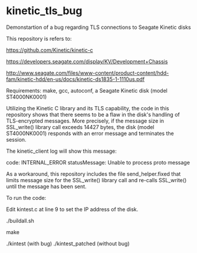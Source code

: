 # kinetic_tls_bug
Demonstartion of a bug regarding TLS connections to Seagate Kinetic disks


This repository is refers to:

https://github.com/Kinetic/kinetic-c

https://developers.seagate.com/display/KV/Development+Chassis

http://www.seagate.com/files/www-content/product-content/hdd-fam/kinetic-hdd/en-us/docs/kinetic-ds1835-1-1110us.pdf


Requirements: make, gcc, autoconf, a Seagate Kinetic disk (model ST4000NK0001)


Utilizing the Kinetic C library and its TLS capability, the code in this repository shows that there seems to be a flaw in the disk's handling of TLS-encrypted messages.
More precisely, if the message size in SSL_write() library call exceeds 14427 bytes, the disk (model ST4000NK0001) responds with an error message and terminates the session.

The kinetic_client log will show this message:

code: INTERNAL_ERROR
statusMessage: Unable to process proto message



As a workaround, this repository includes the file send_helper.fixed that limits message size for the SSL_write() library call and re-calls SSL_write() until the message has been sent.



To run the code: 

Edit kintest.c at line 9 to set the IP address of the disk.

./buildall.sh

make

./kintest (with bug)
./kintest_patched (without bug)





